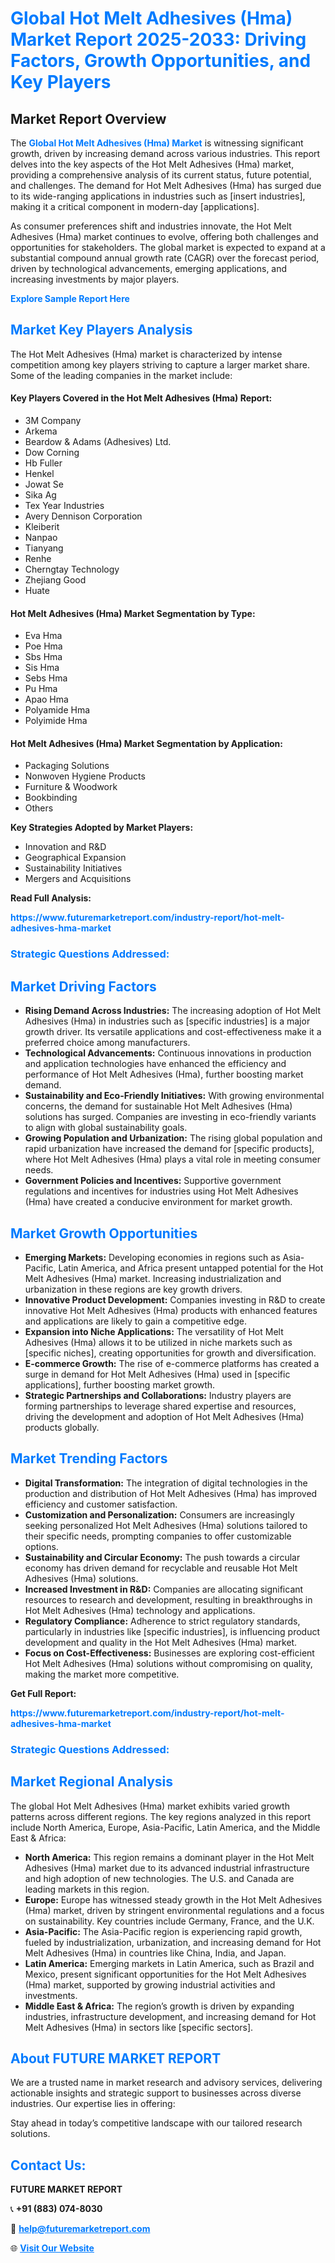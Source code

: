 <h1 style="color: #007BFF;">Global Hot Melt Adhesives (Hma) Market Report 2025-2033: Driving Factors, Growth Opportunities, and Key Players</h1>

<section id="overview">
<h2>Market Report Overview</h2>
<p>The <a href="https://www.futuremarketreport.com/industry-report/hot-melt-adhesives-hma-market" style="color: #007BFF; text-decoration: none;"><strong>Global Hot Melt Adhesives (Hma) Market</strong></a> is witnessing significant growth, driven by increasing demand across various industries. This report delves into the key aspects of the Hot Melt Adhesives (Hma) market, providing a comprehensive analysis of its current status, future potential, and challenges. The demand for Hot Melt Adhesives (Hma) has surged due to its wide-ranging applications in industries such as [insert industries], making it a critical component in modern-day [applications].</p>
<p>As consumer preferences shift and industries innovate, the Hot Melt Adhesives (Hma) market continues to evolve, offering both challenges and opportunities for stakeholders. The global market is expected to expand at a substantial compound annual growth rate (CAGR) over the forecast period, driven by technological advancements, emerging applications, and increasing investments by major players.</p>
</section>

<section id="overview">
<p><a href="https://www.futuremarketreport.com/request-sample/reportId=29705" style="color: #007BFF; text-decoration: none;"><strong>Explore Sample Report Here</strong></a></p>
</section>

<section id="key-players">
<h2 style="color: #007BFF;">Market Key Players Analysis</h2>
<p>The Hot Melt Adhesives (Hma) market is characterized by intense competition among key players striving to capture a larger market share. Some of the leading companies in the market include:</p>
<h4>Key Players Covered in the Hot Melt Adhesives (Hma) Report:</h4>
<ul><li>3M Company</li><li>Arkema</li><li>Beardow &amp; Adams (Adhesives) Ltd.</li><li>Dow Corning</li><li>Hb Fuller</li><li>Henkel</li><li>Jowat Se</li><li>Sika Ag</li><li>Tex Year Industries</li><li>Avery Dennison Corporation</li><li>Kleiberit</li><li>Nanpao</li><li>Tianyang</li><li>Renhe</li><li>Cherngtay Technology</li><li>Zhejiang Good</li><li>Huate</li></ul>
<h4>Hot Melt Adhesives (Hma) Market Segmentation by Type:</h4>
<ul><li>Eva Hma</li><li>Poe Hma</li><li>Sbs Hma</li><li>Sis Hma</li><li>Sebs Hma</li><li>Pu Hma</li><li>Apao Hma</li><li>Polyamide Hma</li><li>Polyimide Hma</li></ul>

<h4>Hot Melt Adhesives (Hma) Market Segmentation by Application:</h4>
<ul><li>Packaging Solutions</li><li>Nonwoven Hygiene Products</li><li>Furniture &amp; Woodwork</li><li>Bookbinding</li><li>Others</li></ul>
<p><strong>Key Strategies Adopted by Market Players:</strong></p>
<ul>
<li>Innovation and R&D</li>
<li>Geographical Expansion</li>
<li>Sustainability Initiatives</li>
<li>Mergers and Acquisitions</li>
</ul>
</section>

<section>
<p><strong>Read Full Analysis: </strong></p><a href="https://www.futuremarketreport.com/industry-report/hot-melt-adhesives-hma-market" style="color: #007BFF; text-decoration: none;"><strong>https://www.futuremarketreport.com/industry-report/hot-melt-adhesives-hma-market</strong></a>
<h3 style="color: #007BFF;">Strategic Questions Addressed:</h3>
</section>

<section id="driving-factors">
<h2 style="color: #007BFF;">Market Driving Factors</h2>
<ul>
<li><strong>Rising Demand Across Industries:</strong> The increasing adoption of Hot Melt Adhesives (Hma) in industries such as [specific industries] is a major growth driver. Its versatile applications and cost-effectiveness make it a preferred choice among manufacturers.</li>
<li><strong>Technological Advancements:</strong> Continuous innovations in production and application technologies have enhanced the efficiency and performance of Hot Melt Adhesives (Hma), further boosting market demand.</li>
<li><strong>Sustainability and Eco-Friendly Initiatives:</strong> With growing environmental concerns, the demand for sustainable Hot Melt Adhesives (Hma) solutions has surged. Companies are investing in eco-friendly variants to align with global sustainability goals.</li>
<li><strong>Growing Population and Urbanization:</strong> The rising global population and rapid urbanization have increased the demand for [specific products], where Hot Melt Adhesives (Hma) plays a vital role in meeting consumer needs.</li>
<li><strong>Government Policies and Incentives:</strong> Supportive government regulations and incentives for industries using Hot Melt Adhesives (Hma) have created a conducive environment for market growth.</li>
</ul>
</section>

<section id="growth-opportunities">
<h2 style="color: #007BFF;">Market Growth Opportunities</h2>
<ul>
<li><strong>Emerging Markets:</strong> Developing economies in regions such as Asia-Pacific, Latin America, and Africa present untapped potential for the Hot Melt Adhesives (Hma) market. Increasing industrialization and urbanization in these regions are key growth drivers.</li>
<li><strong>Innovative Product Development:</strong> Companies investing in R&D to create innovative Hot Melt Adhesives (Hma) products with enhanced features and applications are likely to gain a competitive edge.</li>
<li><strong>Expansion into Niche Applications:</strong> The versatility of Hot Melt Adhesives (Hma) allows it to be utilized in niche markets such as [specific niches], creating opportunities for growth and diversification.</li>
<li><strong>E-commerce Growth:</strong> The rise of e-commerce platforms has created a surge in demand for Hot Melt Adhesives (Hma) used in [specific applications], further boosting market growth.</li>
<li><strong>Strategic Partnerships and Collaborations:</strong> Industry players are forming partnerships to leverage shared expertise and resources, driving the development and adoption of Hot Melt Adhesives (Hma) products globally.</li>
</ul>
</section>

<section id="trending-factors">
<h2 style="color: #007BFF;">Market Trending Factors</h2>
<ul>
<li><strong>Digital Transformation:</strong> The integration of digital technologies in the production and distribution of Hot Melt Adhesives (Hma) has improved efficiency and customer satisfaction.</li>
<li><strong>Customization and Personalization:</strong> Consumers are increasingly seeking personalized Hot Melt Adhesives (Hma) solutions tailored to their specific needs, prompting companies to offer customizable options.</li>
<li><strong>Sustainability and Circular Economy:</strong> The push towards a circular economy has driven demand for recyclable and reusable Hot Melt Adhesives (Hma) solutions.</li>
<li><strong>Increased Investment in R&D:</strong> Companies are allocating significant resources to research and development, resulting in breakthroughs in Hot Melt Adhesives (Hma) technology and applications.</li>
<li><strong>Regulatory Compliance:</strong> Adherence to strict regulatory standards, particularly in industries like [specific industries], is influencing product development and quality in the Hot Melt Adhesives (Hma) market.</li>
<li><strong>Focus on Cost-Effectiveness:</strong> Businesses are exploring cost-efficient Hot Melt Adhesives (Hma) solutions without compromising on quality, making the market more competitive.</li>
</ul>
</section>

<section>
<p><strong>Get Full Report: </strong></p><a href="https://www.futuremarketreport.com/industry-report/hot-melt-adhesives-hma-market" style="color: #007BFF; text-decoration: none;"><strong>https://www.futuremarketreport.com/industry-report/hot-melt-adhesives-hma-market</strong></a>
<h3 style="color: #007BFF;">Strategic Questions Addressed:</h3>
</section>


<section id="regional-analysis">
<h2 style="color: #007BFF;">Market Regional Analysis</h2>
<p>The global Hot Melt Adhesives (Hma) market exhibits varied growth patterns across different regions. The key regions analyzed in this report include North America, Europe, Asia-Pacific, Latin America, and the Middle East & Africa:</p>
<ul>
<li><strong>North America:</strong> This region remains a dominant player in the Hot Melt Adhesives (Hma) market due to its advanced industrial infrastructure and high adoption of new technologies. The U.S. and Canada are leading markets in this region.</li>
<li><strong>Europe:</strong> Europe has witnessed steady growth in the Hot Melt Adhesives (Hma) market, driven by stringent environmental regulations and a focus on sustainability. Key countries include Germany, France, and the U.K.</li>
<li><strong>Asia-Pacific:</strong> The Asia-Pacific region is experiencing rapid growth, fueled by industrialization, urbanization, and increasing demand for Hot Melt Adhesives (Hma) in countries like China, India, and Japan.</li>
<li><strong>Latin America:</strong> Emerging markets in Latin America, such as Brazil and Mexico, present significant opportunities for the Hot Melt Adhesives (Hma) market, supported by growing industrial activities and investments.</li>
<li><strong>Middle East & Africa:</strong> The region’s growth is driven by expanding industries, infrastructure development, and increasing demand for Hot Melt Adhesives (Hma) in sectors like [specific sectors].</li>
</ul>
</section>

<footer>
<h2 style="color: #007BFF;">About FUTURE MARKET REPORT</h2>
<p>We are a trusted name in market research and advisory services, delivering actionable insights and strategic support to businesses across diverse industries. Our expertise lies in offering:</p>

<p>Stay ahead in today’s competitive landscape with our tailored research solutions.</p>

<h2 style="color: #007BFF;">Contact Us:</h2>
<p><strong>FUTURE MARKET REPORT</strong></p>
<p>📞 <strong>+91 (883) 074-8030</strong></p>
<p>📧 <strong><a href="mailto:help@futuremarketreport.com" style="color: #007BFF;">help@futuremarketreport.com</a></strong></p>
<p>🌐 <strong><a href="https://www.futuremarketreport.com/" style="color: #007BFF;">Visit Our Website</a></strong></p>
</footer>